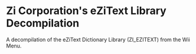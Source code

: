 # Zi Corporation's eZiText Library Decompilation
A decompilation of the eZiText Dictionary Library (ZI_EZITEXT) from the Wii Menu.


